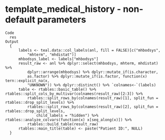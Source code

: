 # template_medical_history - non-default parameters

    Code
      res
    Output
      {
          labels <- teal.data::col_labels(anl, fill = FALSE)[c("mhbodsys", 
              "mhterm", "mhdistat")]
          mhbodsys_label <- labels["mhbodsys"]
          result_raw <- anl %>% dplyr::select(mhbodsys, mhterm, mhdistat) %>% 
              dplyr::arrange(mhbodsys) %>% dplyr::mutate_if(is.character, 
              as.factor) %>% dplyr::mutate_if(is.factor, function(x) tern::explicit_na(x, 
              "UNKNOWN")) %>% dplyr::distinct() %>% `colnames<-`(labels)
          table <- rtables::basic_table() %>% rtables::split_cols_by_multivar(colnames(result_raw)[2:3]) %>% 
              rtables::split_rows_by(colnames(result_raw)[1], split_fun = rtables::drop_split_levels) %>% 
              rtables::split_rows_by(colnames(result_raw)[2], split_fun = rtables::drop_split_levels, 
                  child_labels = "hidden") %>% rtables::analyze_colvars(function(x) x[seq_along(x)]) %>% 
              rtables::build_table(result_raw)
          rtables::main_title(table) <- paste("Patient ID:", NULL)
      }

